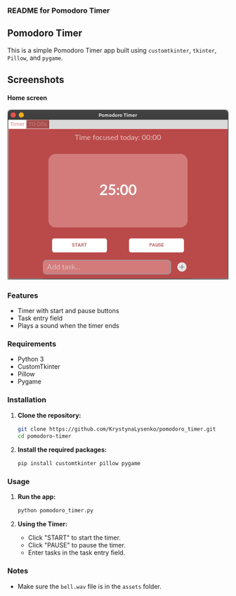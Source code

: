 ### README for Pomodoro Timer

## Pomodoro Timer

This is a simple Pomodoro Timer app built using `customtkinter`, `tkinter`, `Pillow`, and `pygame`.

## Screenshots
#### Home screen
![home screen](screenshots/home.png)

### Features

- Timer with start and pause buttons
- Task entry field
- Plays a sound when the timer ends

### Requirements

- Python 3
- CustomTkinter
- Pillow
- Pygame

### Installation

1. **Clone the repository:**
   ```bash
   git clone https://github.com/KrystynaLysenko/pomodoro_timer.git
   cd pomodoro-timer
   ```

2. **Install the required packages:**
   ```bash
   pip install customtkinter pillow pygame
   ```

### Usage

1. **Run the app:**
   ```bash
   python pomodoro_timer.py
   ```

2. **Using the Timer:**
   - Click "START" to start the timer.
   - Click "PAUSE" to pause the timer.
   - Enter tasks in the task entry field.

### Notes

- Make sure the `bell.wav` file is in the `assets` folder.
